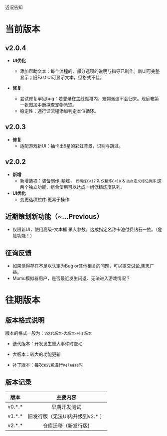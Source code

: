 近况告知

# 当前版本

## v2.0.4
- **UI优化**
  - 添加帮助文本：每个流程的、部分选项的说明与指导已制作。新UI可完整显示；旧Fast UI可显示文本，但格式不佳。

- **修复**
  - 尝试修复罕见bug：若登录在主线魔塔内，宠物派遣不会归来。现庭箱第一张图加中断探查宠物派遣。
  - 稳定性：通行证流程添加判定本位循环。

## v2.0.3
- **修复**
  - 适配游戏新UI：抽卡出5星的彩虹背景，识别与跳过。

## v2.0.2

- **新增**
  - 新增选项：装备制作-精炼， `仅精炼C<17` & `仅精炼C<10` & `按自定义标记排序` 这两个独立功能，组合使用可以达成一组低精炼度队列。
- **UI优化**
  - 变更选项控件:更易于操作



## 近期策划新功能（~...Previous）
- 仅限新UI，使用高级-文本框 录入参数。达成指定名称卡池付费钻石一抽。（危险功能！）

## 征询反馈
- 如果觉得存在不足以认定为Bug or其他相关的问题，可以提交[讨论](https://github.com/sunyink/MFABD2/discussions),集思广益。
- Mumu模拟器用户，是否最近发生闪退、无法进入游戏情况？

# 往期版本
>

## 版本格式说明

版本的格式一般为：v`迭代版本`-`大版本`-`补丁版本`

- 迭代版本：开发发生重大事件时变动


- 大版本：较大的功能更新


- 补丁版本：每次`发行版`进行`Release`时

## 版本记录


| 版本 |         主要内容         |
| :----: | :----------------------: |
|  v0.\*.\* |早期开发测试 |
|  v1.\*.\* |旧发行版（无法UI内升级到v2.* ）|
|  v2.\*.\* |仓库迁移（新发行版) |





